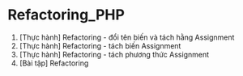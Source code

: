 # Refactoring_PHP

1. [Thực hành] Refactoring - đổi tên biến và tách hằng Assignment
2. [Thực hành] Refactoring - tách biến Assignment
3. [Thực hành] Refactoring - tách phương thức Assignment
4. [Bài tập] Refactoring